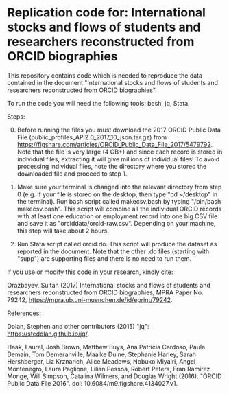 # Replication code for: International stocks and flows of students and researchers reconstructed from ORCID biographies

This repository contains code which is needed to reproduce the data contained in the document "International stocks and flows of students and researchers reconstructed from ORCID biographies". 

To run the code you will need the following tools: bash, jq, Stata.

Steps:

0. Before running the files you must download the 2017 ORCID Public Data File (public_profiles_API2.0_2017_10_json.tar.gz) from https://figshare.com/articles/ORCID_Public_Data_File_2017/5479792. Note that the file is very large (4 GB+) and since each record is stored in individual files, extracting it will give millions of individual files! To avoid processing individual files, note the directory where you stored the downloaded file and proceed to step 1.

1. Make sure your terminal is changed into the relevant directory from step 0 (e.g. if your file is stored on the desktop, then type "cd ~/desktop" in the terminal). Run bash script called makecsv.bash by typing "/bin/bash makecsv.bash". This script will combine all the individual ORCID records with at least one education or employment record into one big CSV file and save it as "orciddata/orcid-raw.csv". Depending on your machine, this step will take about 2 hours.

2. Run Stata script called orcid.do. This script will produce the dataset as reported in the document. Note that the other .do files (starting with "supp") are supporting files and there is no need to run them.

If you use or modify this code in your research, kindly cite:

Orazbayev, Sultan (2017) International stocks and flows of students and researchers reconstructed from ORCID biographies, MPRA Paper No. 79242, https://mpra.ub.uni-muenchen.de/id/eprint/79242.

References:

Dolan, Stephen and other contributors (2015) "jq": https://stedolan.github.io/jq/.

Haak, Laurel, Josh Brown, Matthew Buys, Ana Patricia Cardoso, Paula Demain, Tom Demeranville, Maaike Duine, Stephanie Harley, Sarah Hershberger, Liz Krznarich, Alice Meadows, Nobuko Miyairi, Angel Montenegro, Laura Paglione, Lilian Pessoa, Robert Peters, Fran Ramı́rez Monge, Will Simpson, Catalina Wilmers, and Douglas Wright (2016). "ORCID Public Data File 2016". doi: 10.6084/m9.figshare.4134027.v1.
